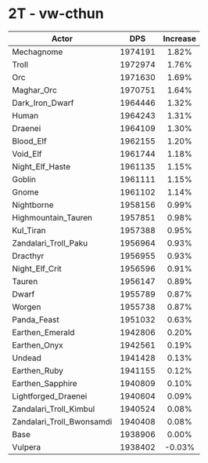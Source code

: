 # 2T - vw-cthun
| Actor | DPS | Increase |
|---|:---:|:---:|
|Mechagnome|1974191|1.82%|
|Troll|1972974|1.76%|
|Orc|1971630|1.69%|
|Maghar_Orc|1970751|1.64%|
|Dark_Iron_Dwarf|1964446|1.32%|
|Human|1964243|1.31%|
|Draenei|1964109|1.30%|
|Blood_Elf|1962155|1.20%|
|Void_Elf|1961744|1.18%|
|Night_Elf_Haste|1961135|1.15%|
|Goblin|1961111|1.15%|
|Gnome|1961102|1.14%|
|Nightborne|1958156|0.99%|
|Highmountain_Tauren|1957851|0.98%|
|Kul_Tiran|1957388|0.95%|
|Zandalari_Troll_Paku|1956964|0.93%|
|Dracthyr|1956955|0.93%|
|Night_Elf_Crit|1956596|0.91%|
|Tauren|1956147|0.89%|
|Dwarf|1955789|0.87%|
|Worgen|1955738|0.87%|
|Panda_Feast|1951032|0.63%|
|Earthen_Emerald|1942806|0.20%|
|Earthen_Onyx|1942561|0.19%|
|Undead|1941428|0.13%|
|Earthen_Ruby|1941155|0.12%|
|Earthen_Sapphire|1940809|0.10%|
|Lightforged_Draenei|1940604|0.09%|
|Zandalari_Troll_Kimbul|1940524|0.08%|
|Zandalari_Troll_Bwonsamdi|1940408|0.08%|
|Base|1938906|0.00%|
|Vulpera|1938402|-0.03%|
